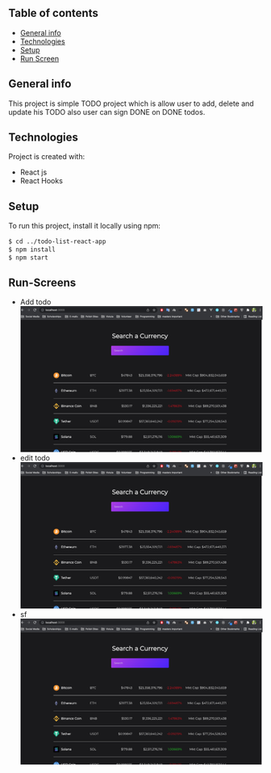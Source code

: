 ## Table of contents
* [General info](#general-info)
* [Technologies](#technologies)
* [Setup](#setup)
* [Run Screen](#Run-Screens)

## General info
This project is simple TODO project which is allow user to add, delete and update his TODO also user can sign DONE on DONE todos.
	
## Technologies
Project is created with:
* React js
* React Hooks


	
## Setup
To run this project, install it locally using npm:

```
$ cd ../todo-list-react-app
$ npm install
$ npm start
```
## Run-Screens
* Add todo 
![Run](https://github.com/KamalEssam/react-api-crypto-tracker/blob/main/img/run.png)
* edit todo
![Run](https://github.com/KamalEssam/react-api-crypto-tracker/blob/main/img/run.png)
* sf
![Run](https://github.com/KamalEssam/react-api-crypto-tracker/blob/main/img/run.png)
